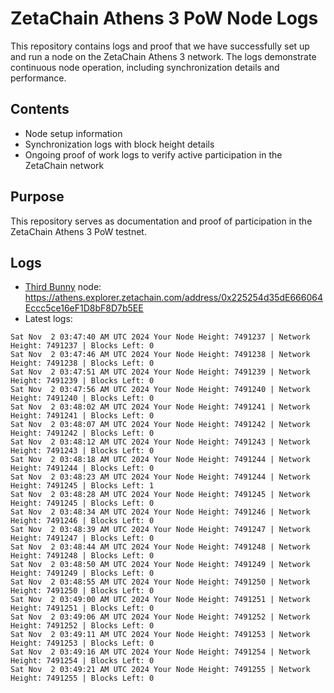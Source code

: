 # ZetaChain Athens 3 PoW Node Logs
This repository contains logs and proof that we have successfully set up and run a node on the ZetaChain Athens 3 network. The logs demonstrate continuous node operation, including synchronization details and performance.

## Contents
- Node setup information
- Synchronization logs with block height details
- Ongoing proof of work logs to verify active participation in the ZetaChain network

## Purpose
This repository serves as documentation and proof of participation in the ZetaChain Athens 3 PoW testnet.

## Logs

- [Third Bunny](https://thirdbunny.xyz/) node: https://athens.explorer.zetachain.com/address/0x225254d35dE666064Eccc5ce16eF1D8bF8D7b5EE
- Latest logs:
```
Sat Nov  2 03:47:40 AM UTC 2024 Your Node Height: 7491237 | Network Height: 7491237 | Blocks Left: 0
Sat Nov  2 03:47:46 AM UTC 2024 Your Node Height: 7491238 | Network Height: 7491238 | Blocks Left: 0
Sat Nov  2 03:47:51 AM UTC 2024 Your Node Height: 7491239 | Network Height: 7491239 | Blocks Left: 0
Sat Nov  2 03:47:56 AM UTC 2024 Your Node Height: 7491240 | Network Height: 7491240 | Blocks Left: 0
Sat Nov  2 03:48:02 AM UTC 2024 Your Node Height: 7491241 | Network Height: 7491241 | Blocks Left: 0
Sat Nov  2 03:48:07 AM UTC 2024 Your Node Height: 7491242 | Network Height: 7491242 | Blocks Left: 0
Sat Nov  2 03:48:12 AM UTC 2024 Your Node Height: 7491243 | Network Height: 7491243 | Blocks Left: 0
Sat Nov  2 03:48:18 AM UTC 2024 Your Node Height: 7491244 | Network Height: 7491244 | Blocks Left: 0
Sat Nov  2 03:48:23 AM UTC 2024 Your Node Height: 7491244 | Network Height: 7491245 | Blocks Left: 1
Sat Nov  2 03:48:28 AM UTC 2024 Your Node Height: 7491245 | Network Height: 7491245 | Blocks Left: 0
Sat Nov  2 03:48:34 AM UTC 2024 Your Node Height: 7491246 | Network Height: 7491246 | Blocks Left: 0
Sat Nov  2 03:48:39 AM UTC 2024 Your Node Height: 7491247 | Network Height: 7491247 | Blocks Left: 0
Sat Nov  2 03:48:44 AM UTC 2024 Your Node Height: 7491248 | Network Height: 7491248 | Blocks Left: 0
Sat Nov  2 03:48:50 AM UTC 2024 Your Node Height: 7491249 | Network Height: 7491249 | Blocks Left: 0
Sat Nov  2 03:48:55 AM UTC 2024 Your Node Height: 7491250 | Network Height: 7491250 | Blocks Left: 0
Sat Nov  2 03:49:00 AM UTC 2024 Your Node Height: 7491251 | Network Height: 7491251 | Blocks Left: 0
Sat Nov  2 03:49:06 AM UTC 2024 Your Node Height: 7491252 | Network Height: 7491252 | Blocks Left: 0
Sat Nov  2 03:49:11 AM UTC 2024 Your Node Height: 7491253 | Network Height: 7491253 | Blocks Left: 0
Sat Nov  2 03:49:16 AM UTC 2024 Your Node Height: 7491254 | Network Height: 7491254 | Blocks Left: 0
Sat Nov  2 03:49:21 AM UTC 2024 Your Node Height: 7491255 | Network Height: 7491255 | Blocks Left: 0
```
